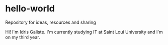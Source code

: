 # hello-world
Repository for ideas, resources and sharing

Hi! I'm Idris Galiste. I'm currently studying IT at Saint Loui University and I'm on my third year.
